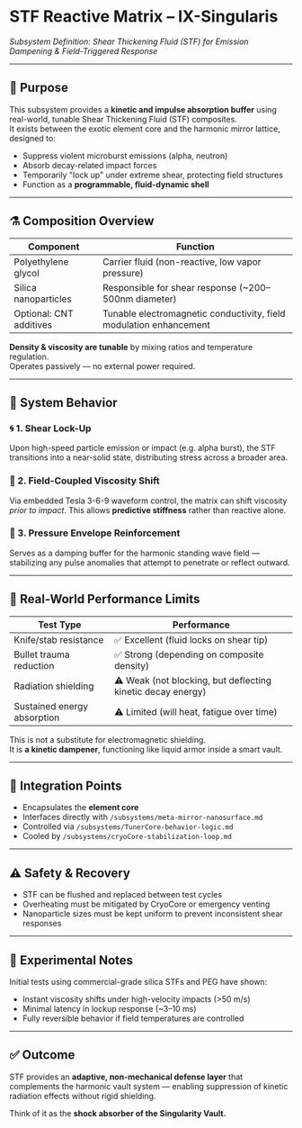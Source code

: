 # STF Reactive Matrix – IX-Singularis  
*Subsystem Definition: Shear Thickening Fluid (STF) for Emission Dampening & Field-Triggered Response*

---

## 🧬 Purpose

This subsystem provides a **kinetic and impulse absorption buffer** using real-world, tunable Shear Thickening Fluid (STF) composites.  
It exists between the exotic element core and the harmonic mirror lattice, designed to:

- Suppress violent microburst emissions (alpha, neutron)
- Absorb decay-related impact forces
- Temporarily "lock up" under extreme shear, protecting field structures
- Function as a **programmable, fluid-dynamic shell**

---

## ⚗️ Composition Overview

| Component              | Function |
|------------------------|----------|
| Polyethylene glycol    | Carrier fluid (non-reactive, low vapor pressure) |
| Silica nanoparticles   | Responsible for shear response (~200–500nm diameter) |
| Optional: CNT additives | Tunable electromagnetic conductivity, field modulation enhancement |

**Density & viscosity are tunable** by mixing ratios and temperature regulation.  
Operates passively — no external power required.

---

## 🧠 System Behavior

### 🌀 1. **Shear Lock-Up**
Upon high-speed particle emission or impact (e.g. alpha burst), the STF transitions into a near-solid state, distributing stress across a broader area.

### 🧲 2. **Field-Coupled Viscosity Shift**
Via embedded Tesla 3-6-9 waveform control, the matrix can shift viscosity *prior to impact*. This allows **predictive stiffness** rather than reactive alone.

### 🧬 3. **Pressure Envelope Reinforcement**
Serves as a damping buffer for the harmonic standing wave field — stabilizing any pulse anomalies that attempt to penetrate or reflect outward.

---

## 🧪 Real-World Performance Limits

| Test Type               | Performance |
|------------------------|-------------|
| Knife/stab resistance  | ✅ Excellent (fluid locks on shear tip) |
| Bullet trauma reduction | ✅ Strong (depending on composite density) |
| Radiation shielding    | ⚠️ Weak (not blocking, but deflecting kinetic decay energy) |
| Sustained energy absorption | ⚠️ Limited (will heat, fatigue over time) |

This is not a substitute for electromagnetic shielding.  
It is **a kinetic dampener**, functioning like liquid armor inside a smart vault.

---

## 🔩 Integration Points

- Encapsulates the **element core**
- Interfaces directly with `/subsystems/meta-mirror-nanosurface.md`
- Controlled via `/subsystems/TunerCore-behavior-logic.md`
- Cooled by `/subsystems/cryoCore-stabilization-loop.md`

---

## ⚠️ Safety & Recovery

- STF can be flushed and replaced between test cycles
- Overheating must be mitigated by CryoCore or emergency venting
- Nanoparticle sizes must be kept uniform to prevent inconsistent shear responses

---

## 🧰 Experimental Notes

Initial tests using commercial-grade silica STFs and PEG have shown:
- Instant viscosity shifts under high-velocity impacts (>50 m/s)
- Minimal latency in lockup response (~3–10 ms)
- Fully reversible behavior if field temperatures are controlled

---

## ✅ Outcome

STF provides an **adaptive, non-mechanical defense layer** that complements the harmonic vault system — enabling suppression of kinetic radiation effects without rigid shielding.

Think of it as the **shock absorber of the Singularity Vault.**
